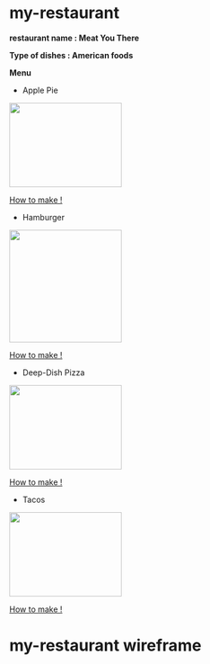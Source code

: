 # my-restaurant
**restaurant name : Meat You There**

**Type of dishes : American foods**

**Menu**

- Apple Pie

<img src="https://iambaker.net/wp-content/uploads/2019/08/apple-pie.jpg"
style=" height: 150px;
  width: 200px;">

[How to make !](https://www.pillsbury.com/everyday-eats/desserts/pies-tarts/how-to-make-apple-pie)

- Hamburger

<img src="https://insanelygoodrecipes.com/wp-content/uploads/2020/10/Hamburger-with-Fresh-Vegetables-683x1024.png"
style=" height: 200px;
  width: 200px;">

[How to make !](https://www.thewholesomedish.com/the-best-classic-burger/)

- Deep-Dish Pizza

<img src="https://howtofeedaloon.com/wp-content/uploads/2014/04/deep-dish-intagram-500x500.jpg"
style=" height: 150px;
  width: 200px;">

[How to make !](https://sallysbakingaddiction.com/how-to-make-chicago-style-deep-dish-pizza/)

- Tacos

<img src="https://images-gmi-pmc.edge-generalmills.com/e59f255c-7498-4b84-9c9d-e578bf5d88fc.jpg"
style=" height: 150px;
  width: 200px;">

[How to make !](https://www.bettycrocker.com/recipes/easy-beef-tacos/426c261d-b2eb-4e22-9cba-0066f3335591)


# my-restaurant wireframe

